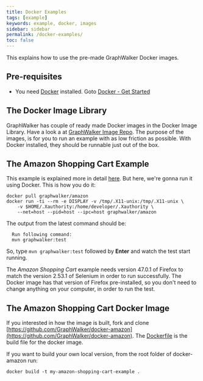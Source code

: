 ```yaml
---
title: Docker Examples
tags: [example]
keywords: example, docker, images
sidebar: sidebar
permalink: /docker-examples/
toc: false
---
```



This explains how to use the pre-made GraphWalker Docker images.

## Pre-requisites

* You need [Docker](https://www.docker.com/) installed. Goto [Docker - Get Started](hhttps://docs.docker.com/engine/getstarted/step_one/)

## The Docker Image Library

GraphWalker has couple of ready made Docker images in the Docker Image Library. Have a look a at [GraphWalker Image Repo](https://hub.docker.com/r/graphwalker/). The purpose of the images, is for you to run an example with as low friction as possible. With Docker installed, they should be runnable just out of the box.

## The Amazon Shopping Cart Example

This example is explained more in detail [here](http://graphwalker.github.io/amazonShoppingCart/). But here, we're gonna run it using Docker. This is how you do it:

```
docker pull graphwalker/amazon
docker run -ti --rm -e DISPLAY -v /tmp/.X11-unix:/tmp/.X11-unix \
    -v $HOME/.Xauthority:/home/developer/.Xauthority \
    --net=host --pid=host --ipc=host graphwalker/amazon
```

The output from the latest command should be:

```
  Run following command:
  mvn graphwalker:test
```

So, type `mvn graphwalker:test` followed by **Enter** and watch the test start running.

The *Amazon Shopping Cart* example needs version 47.0.1 of Firefox to match the version 2.53.1 of Selenium in order to run successfully. The Docker image has that version of Firefox pre-installed, so you don't need to change anything on your computer, in order to run the test.

## The Amazon Shopping Cart Docker Image

If you interested in how the image is built, fork and clone [https://github.com/GraphWalker/docker-amazon](https://github.com/GraphWalker/docker-amazon). The [Dockerfile](https://github.com/GraphWalker/docker-amazon/blob/master/Dockerfile) is the build file for the docker image.

If you want to build your own local version, from the root folder of docker-amazon run:

```
docker build -t my-amazon-shopping-cart-example .
```

